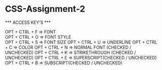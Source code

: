 # CSS-Assignment-2

*** ACCESS KEY'S ***

OPT + CTRL + F => FONT<br />
OPT + CTRL + O => FONT STYLE<br />
OPT + CTRL + S => FONT SIZE
OPT + CTRL + U => UNDERLINE
OPT + CTRL + C => COLOR
OPT + CTRL + N => NORMAL FONT (CHECKED / UNCHECKED)
OPT + CTRL + K => STRIKETHROUGH (CHECKED / UNCHECKED)
OPT + CTRL + E => SUPERSCRIPT(CHECKED / UNCHECKED)
OPT + CTRL + B => SUBSCRIPT(CHECKED / UNCHECKED)
